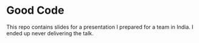 # Good Code

This repo contains slides for a presentation I prepared for a team in India. I ended up never delivering the talk.
